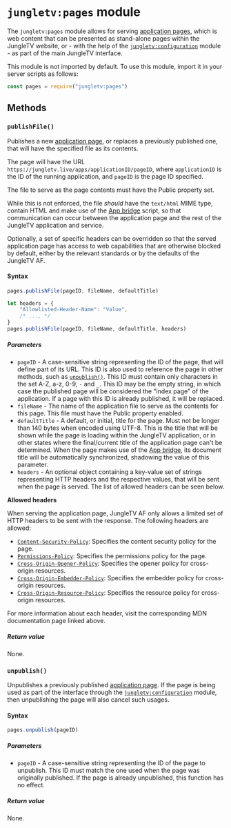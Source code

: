 # `jungletv:pages` module

The `jungletv:pages` module allows for serving [application pages](../../manual/pages.md), which is web content that can be presented as stand-alone pages within the JungleTV website, or - with the help of the [`jungletv:configuration`](./jungletv_configuration.md) module - as part of the main JungleTV interface.

This module is not imported by default. To use this module, import it in your server scripts as follows:

```js
const pages = require("jungletv:pages")
```

## Methods

### `publishFile()`

Publishes a new [application page](../../manual/pages.md), or replaces a previously published one, that will have the specified file as its contents.

The page will have the URL `https://jungletv.live/apps/applicationID/pageID`, where `applicationID` is the ID of the running application, and `pageID` is the page ID specified.

The file to serve as the page contents must have the Public property set.

While this is not enforced, the file _should_ have the `text/html` MIME type, contain HTML and make use of the [App bridge](/reference/appbridge/) script, so that communication can occur between the application page and the rest of the JungleTV application and service.

Optionally, a set of specific headers can be overridden so that the served application page has access to web capabilities that are otherwise blocked by default, either by the relevant standards or by the defaults of the JungleTV AF.

#### Syntax

```js
pages.publishFile(pageID, fileName, defaultTitle)

let headers = {
    "Allowlisted-Header-Name": "Value",
    /* ..., */
}
pages.publishFile(pageID, fileName, defaultTitle, headers)
```

##### Parameters

- `pageID` - A case-sensitive string representing the ID of the page, that will define part of its URL.
  This ID is also used to reference the page in other methods, such as [`unpublish()`](#unpublish).
  This ID must contain only characters in the set A-Z, a-z, 0-9, `-` and `_`.
  This ID may be the empty string, in which case the published page will be considered the "index page" of the application.
  If a page with this ID is already published, it will be replaced.
- `fileName` - The name of the application file to serve as the contents for this page.
  This file must have the Public property enabled.
- `defaultTitle` - A default, or initial, title for the page.
  Must not be longer than 140 bytes when encoded using UTF-8.
  This is the title that will be shown while the page is loading within the JungleTV application, or in other states where the final/current title of the application page can't be determined.
  When the page makes use of the [App bridge](/reference/appbridge/), its document title will be automatically synchronized, shadowing the value of this parameter.
- `headers` - An optional object containing a key-value set of strings representing HTTP headers and the respective values, that will be sent when the page is served.
  The list of allowed headers can be seen below.

**Allowed headers**

When serving the application page, JungleTV AF only allows a limited set of HTTP headers to be sent with the response.
The following headers are allowed:

- [`Content-Security-Policy`](https://developer.mozilla.org/en-US/docs/Web/HTTP/CSP): Specifies the content security policy for the page.
- [`Permissions-Policy`](https://developer.mozilla.org/en-US/docs/Web/HTTP/Headers/Permissions-Policy): Specifies the permissions policy for the page.
- [`Cross-Origin-Opener-Policy`](https://developer.mozilla.org/en-US/docs/Web/HTTP/Headers/Cross-Origin-Opener-Policy): Specifies the opener policy for cross-origin resources.
- [`Cross-Origin-Embedder-Policy`](https://developer.mozilla.org/en-US/docs/Web/HTTP/Headers/Cross-Origin-Embedder-Policy): Specifies the embedder policy for cross-origin resources.
- [`Cross-Origin-Resource-Policy`](https://developer.mozilla.org/en-US/docs/Web/HTTP/Headers/Cross-Origin-Resource-Policy): Specifies the resource policy for cross-origin resources.

For more information about each header, visit the corresponding MDN documentation page linked above.

##### Return value

None.

### `unpublish()`

Unpublishes a previously published [application page](../../manual/pages.md).
If the page is being used as part of the interface through the [`jungletv:configuration`](./jungletv_configuration.md) module, then unpublishing the page will also cancel such usages.

#### Syntax

```js
pages.unpublish(pageID)
```

##### Parameters

- `pageID` - A case-sensitive string representing the ID of the page to unpublish.
  This ID must match the one used when the page was originally published.
  If the page is already unpublished, this function has no effect.

##### Return value

None.